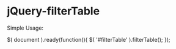 # jQuery-filterTable

Simple Usage:

$( document ).ready(function(){
  $( '#filterTable' ).filterTable();
});
